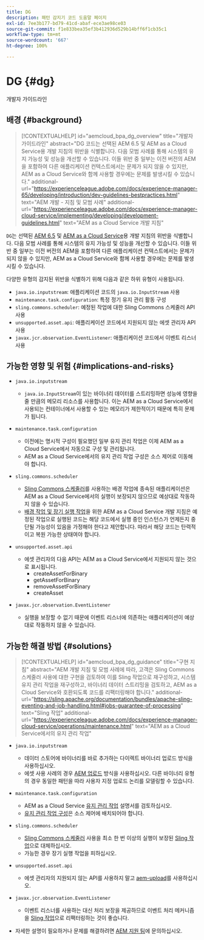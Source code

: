 ```yaml
---
title: DG
description: 패턴 감지기 코드 도움말 페이지
exl-id: 7ee3b177-bd79-41cd-abaf-ece3ae98ce03
source-git-commit: f1e833bea35ef3b412936d529b14bff6f1cb35c1
workflow-type: tm+mt
source-wordcount: '667'
ht-degree: 100%

---
```


# DG {#dg}

개발자 가이드라인

## 배경 {#background}

>[!CONTEXTUALHELP]
>id="aemcloud_bpa_dg_overview"
>title="개발자 가이드라인"
>abstract="DG 코드는 선택된 AEM 6.5 및 AEM as a Cloud Service용 개발 지침의 위반을 식별합니다. 다음 모범 사례를 통해 시스템의 유지 가능성 및 성능을 개선할 수 있습니다. 이들 위반 중 일부는 이전 버전의 AEM을 포함하여 다른 애플리케이션 컨텍스트에서는 문제가 되지 않을 수 있지만, AEM as a Cloud Service와 함께 사용할 경우에는 문제를 발생시킬 수 있습니다."
>additional-url="https://experienceleague.adobe.com/docs/experience-manager-65/developing/introduction/dev-guidelines-bestpractices.html" text="AEM 개발 - 지침 및 모범 사례"
>additional-url="https://experienceleague.adobe.com/docs/experience-manager-cloud-service/implementing/developing/development-guidelines.html" text="AEM as a Cloud Service 개발 지침"


`DG`는 선택된 [AEM 6.5](https://experienceleague.adobe.com/docs/experience-manager-65/developing/introduction/dev-guidelines-bestpractices.html) 및 [AEM as a Cloud Service](https://experienceleague.adobe.com/docs/experience-manager-cloud-service/implementing/developing/development-guidelines.html)용 개발 지침의 위반을 식별합니다. 다음 모범 사례를 통해 시스템의 유지 가능성 및 성능을 개선할 수 있습니다. 이들 위반 중 일부는 이전 버전의 AEM을 포함하여 다른 애플리케이션 컨텍스트에서는 문제가 되지 않을 수 있지만, AEM as a Cloud Service와 함께 사용할 경우에는 문제를 발생시킬 수 있습니다.

다양한 유형의 감지된 위반을 식별하기 위해 다음과 같은 하위 유형이 사용됩니다.

* `java.io.inputstream`: 애플리케이션 코드의 `java.io.InputStream` 사용
* `maintenance.task.configuration`: 특정 정기 유지 관리 활동 구성
* `sling.commons.scheduler`: 예정된 작업에 대한 Sling Commons 스케줄러 API 사용
* `unsupported.asset.api`: 애플리케이션 코드에서 지원되지 않는 에셋 관리자 API 사용
* `javax.jcr.observation.EventListener`: 애플리케이션 코드에서 이벤트 리스너 사용

## 가능한 영향 및 위험 {#implications-and-risks}

* `java.io.inputstream`
   * `java.io.InputStream`이 있는 바이너리 데이터를 스트리밍하면 성능에 영향을 줄 만큼의 메모리 리소스를 사용합니다. 이는 AEM as a Cloud Service에서 사용되는 컨테이너에서 사용할 수 있는 메모리가 제한적이기 때문에 특히 문제가 됩니다.

* `maintenance.task.configuration`
   * 이전에는 명시적 구성이 필요했던 일부 유지 관리 작업은 이제 AEM as a Cloud Service에서 자동으로 구성 및 관리됩니다.
   * AEM as a Cloud Service에서의 유지 관리 작업 구성은 소스 제어로 이동해야 합니다.

* `sling.commons.scheduler`
   * [Sling Commons 스케줄러](https://sling.apache.org/documentation/bundles/scheduler-service-commons-scheduler.html)를 사용하는 배경 작업에 종속된 애플리케이션은 AEM as a Cloud Service에서의 실행이 보장되지 않으므로 예상대로 작동하지 않을 수 있습니다.
   * [배경 작업 및 장기 실행 작업](https://experienceleague.adobe.com/docs/experience-manager-cloud-service/implementing/developing/development-guidelines.html#background-tasks-and-long-running-jobs)을 위한 AEM as a Cloud Service 개발 지침은 예정된 작업으로 실행된 코드는 해당 코드에서 실행 중인 인스턴스가 언제든지 중단될 가능성이 있음을 가정해야 한다고 제안합니다. 따라서 해당 코드는 탄력적이고 복원 가능한 상태여야 합니다.

* `unsupported.asset.api`
   * 에셋 관리자의 다음 API는 AEM as a Cloud Service에서 지원되지 않는 것으로 표시됩니다.
      * createAssetForBinary
      * getAssetForBinary
      * removeAssetForBinary
      * createAsset

* `javax.jcr.observation.EventListener`
   * 실행을 보장할 수 없기 때문에 이벤트 리스너에 의존하는 애플리케이션이 예상대로 작동하지 않을 수 있습니다.


## 가능한 해결 방법 {#solutions}

>[!CONTEXTUALHELP]
>id="aemcloud_bpa_dg_guidance"
>title="구현 지침"
>abstract="AEM 개발 지침 및 모범 사례에 따라, 고객은 Sling Commons 스케줄러 사용에 대한 구현을 검토하여 이를 Sling 작업으로 재구성하고, 시스템 유지 관리 작업을 재구성하고, 바이너리 데이터 스트리밍을 검토하고, AEM as a Cloud Service와 호환되도록 코드를 리팩터링해야 합니다."
>additional-url="https://sling.apache.org/documentation/bundles/apache-sling-eventing-and-job-handling.html#jobs-guarantee-of-processing" text="Sling 작업"
>additional-url="https://experienceleague.adobe.com/docs/experience-manager-cloud-service/operations/maintenance.html" text="AEM as a Cloud Service에서의 유지 관리 작업"

* `java.io.inputstream`
   * 데이터 스토어에 바이너리를 바로 추가하는 다이렉트 바이너리 업로드 방식을 사용하십시오.
   * 에셋 사용 사례의 경우 [AEM 업로드](https://github.com/adobe/aem-upload) 방식을 사용하십시오. 다른 바이너리 유형의 경우 동일한 패턴을 따라 사용자 지정 업로드 논리를 모델링할 수 있습니다.

* `maintenance.task.configuration`
   * AEM as a Cloud Service [유지 관리 작업](https://experienceleague.adobe.com/docs/experience-manager-cloud-service/operations/maintenance.html) 설명서를 검토하십시오.
   * [유지 관리 작업 구성](https://experienceleague.adobe.com/docs/experience-manager-cloud-service/implementing/deploying/overview.html#maintenance-tasks-configuration-in-source-control)은 소스 제어에 배치되어야 합니다.

* `sling.commons.scheduler`
   * [Sling Commons 스케줄러](https://sling.apache.org/documentation/bundles/scheduler-service-commons-scheduler.html) 사용을 최소 한 번 이상의 실행이 보장된 [Sling 작업](https://sling.apache.org/documentation/bundles/apache-sling-eventing-and-job-handling.html#jobs-guarantee-of-processing)으로 대체하십시오.
   * 가능한 경우 장기 실행 작업을 피하십시오.

* `unsupported.asset.api`
   * 에셋 관리자의 지원되지 않는 API를 사용하지 말고 [aem-upload](https://github.com/adobe/aem-upload)를 사용하십시오.

* `javax.jcr.observation.EventListener`
   * 이벤트 리스너를 사용하는 대신 처리 보장을 제공하므로 이벤트 처리 메커니즘을 [Sling 작업](https://sling.apache.org/documentation/bundles/apache-sling-eventing-and-job-handling.html#jobs-guarantee-of-processing)으로 리팩터링하는 것이 좋습니다.
* 자세한 설명이 필요하거나 문제를 해결하려면 [AEM 지원 팀](https://helpx.adobe.com/kr/enterprise/using/support-for-experience-cloud.html)에 문의하십시오.
